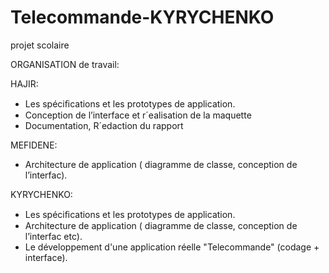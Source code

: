 # Telecommande-KYRYCHENKO
projet scolaire

ORGANISATION de travail:
 
 HAJIR:  
 - Les spéciﬁcations et les prototypes de application. 
 - Conception de l’interface et r´ealisation de la maquette 
 - Documentation, R´edaction du rapport

MEFIDENE:
 - Architecture de application (  diagramme de classe,  conception de l’interfac).
 
KYRYCHENKO:
 - Les spéciﬁcations et les prototypes de application. 
 - Architecture de application ( diagramme de classe,  conception de l’interfac etc).
 - Le développement d'une application réelle "Telecommande" (codage + interface).


